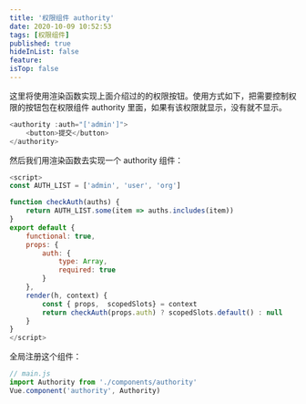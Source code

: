 ```yaml
---
title: '权限组件 authority'
date: 2020-10-09 10:52:53
tags: [权限组件]
published: true
hideInList: false
feature: 
isTop: false
---
```

这里将使用渲染函数实现上面介绍过的的权限按钮。使用方式如下，把需要控制权限的按钮包在权限组件 authority 里面，如果有该权限就显示，没有就不显示。
```js
<authority :auth="['admin']">
    <button>提交</button>
</authority>
```
然后我们用渲染函数去实现一个 authority 组件：
```js
<script>
const AUTH_LIST = ['admin', 'user', 'org']

function checkAuth(auths) {
    return AUTH_LIST.some(item => auths.includes(item))
}
export default {
    functional: true,
    props: {
        auth: {
            type: Array,
            required: true
        }
    },
    render(h, context) {
        const { props,  scopedSlots} = context
        return checkAuth(props.auth) ? scopedSlots.default() : null
    }
}
</script>
```
全局注册这个组件：
```js
// main.js
import Authority from './components/authority'
Vue.component('authority', Authority)
```